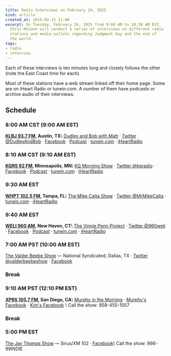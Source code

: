 ```yaml
---
title: Radio Interviews on February 24, 2015
kind: article
created_at: 2015-02-15 11:00
excerpt: On Tuesday, February 24, 2015 from 9:00 AM to 10:30 AM EST, 
  Chris McCann will conduct a series of interviews on different radio 
  stations and media outlets regarding Judgment Day and the end of 
  the world.
tags:
- radio
- interview
---
```

Each of these interviews is ten minutes long and closely
follows the other (note the East Coast time for each).

Most of these stations have a web stream linked off their home page.
Some are on iHeart Radio or tunein.com.
A number of them have podcasts or archive audio of their interviews.

## Schedule

### 8:00 AM CST (9:00 AM EST)
**[KLBJ 93.7 FM](http://www.klbjfm.com), Austin, TX**\\
  [Dudley and Bob with Matt](http://www.klbjfm.com/shows/dudley-and-bob) &middot;
  [Twitter @DudleyAndBob](https://twitter.com/dudleyandbob) &middot;
  [Facebook](https://www.facebook.com/dudleyandbob) &middot;
  [Podcast](http://www.klbjfm.com/media/podcasts/dudley-and-bob) &middot;
  [tunein.com](http://tunein.com/radio/The-Dudley-and-Bob-Show-p64996/) &middot;
  [iHeartRadio](http://www.iheart.com/live/937-klbj-6054/)

### 8:10 AM CST (9:10 AM EST)
**[KQRS 92 FM](http://www.92kqrs.com), Minneapolis, MN**\\
  [KQ Morning Show](http://www.92kqrs.com/common/more.php?m=102&is_corp=0&r=11&title=morningshow) &middot;
  [Twitter @kqradio](https://twitter.com/kqradio) &middot;
  [Facebook](https://www.facebook.com/92kqrs) &middot;
  [Podcast](http://www.92kqrs.com/common/page.php?pt=KQ+Morning+Show+Podcast&id=21383&is_corp=0) &middot;
  [tunein.com](http://tunein.com/radio/92-KQRS-925-s34877/) &middot;
  [iHeartRadio](http://www.iheart.com/live/kq-92-5341/)

### 9:30 AM EST
**[WHPT 102.5 FM](http://www.theboneonline.com), Tampa, FL**\\
  [The Mike Calta Show](http://www.theboneonline.com/s/the-mike-calta-show/) &middot;
  [Twitter @MrMikeCalta](https://twitter.com/MrMikeCalta) &middot;
  [tunein.com](http://tunein.com/radio/The-Bone-1025-s29409/) &middot;
  [iHeartRadio](http://www.iheart.com/live/1025-the-bone-5920/)

### 9:40 AM EST
**[WELI 960 AM](http://www.960weli.com/main.html), New Haven, CT**\\
  [The Vinnie Penn Project](http://www.960weli.com/onair/the-vinnie-penn-project-37348/) &middot;
  [Twitter @960weli](https://twitter.com/960weli) &middot;
  [Facebook](https://www.facebook.com/960WELI) &middot;
  [Podcast](http://www.960weli.com/media/) &middot;
  [tunein.com](http://tunein.com/radio/960-WELI-s28518/) &middot;
  [iHeartRadio](http://www.iheart.com/live/960-weli-453/)

### 7:00 AM PST (10:00 AM EST)
  [The Valder Beebe Show](http://valderbeebeshow.com) &mdash; National Syndicated, Dallas, TX &middot;
  [Twitter @valderbeebeshow](http://twitter.com/valderbeebeshow) &middot;
  [Facebook](http://www.facebook.com/valderbeebeshow)

### Break

### 9:10 AM PST (12:10 PM EST)
**[XPRS 105.7 FM](http://www.1057max.fm/), San Diego, CA**\\
  [Murphy in the Morning](http://www.1057max.fm/show/murphy-and-kim/) &middot;
  [Murphy's Facebook](https://www.facebook.com/jack.murphy.7127) &middot;
  [Kim's Facebook](https://www.facebook.com/1057maxfm) \\
  Call the show: 858-455-1057

### Break

### 5:00 PM EST
  [The Jay Thomas Show](http://www.jaythomas.com/the-jay-thomas-show/) &mdash; Sirus/XM 102 &middot;
  [Facebook](https://www.facebook.com/jaythomasshow)\\
  Call the show: 866-99INDIE
